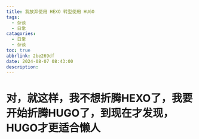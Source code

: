 ```yaml
---
title: 我放弃使用 HEXO 转型使用 HUGO
tags:
  - 杂谈
  - 日常
catagories:
  - 日常
  - 杂谈
toc: true
abbrlink: 2be269df
date: 2024-08-07 08:43:00
description:
---
```


# 对，就这样，我不想折腾HEXO了，我要开始折腾HUGO了，到现在才发现，HUGO才更适合懒人